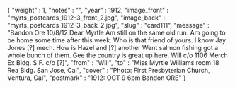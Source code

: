 {
  "weight" : 1,
  "notes" : "",
  "year" : 1912,
  "image_front" : "myrts_postcards_1912-3_front_2.jpg",
  "image_back" : "myrts_postcards_1912-3_back_2.jpg",
  "slug" : "card111",
  "message" : "Bandon Ore 10/8/12 Dear Myrtle Am still on the same old run. Am going to be home some time after this week. Who is that friend of yours. I know Jay Jones [?] mech. How is Hazel and [?] another Went salmon fishing got a whole bunch of them. Gee the country is great up here. Will c/o 1106 Merch Ex Bldg. S.F. c/o [?]",
  "from" : "Will",
  "to" : "Miss Myrtle Williams room 18 Rea Bldg. San Jose, Cal",
  "cover" : "Photo: First Presbyterian Church, Ventura, Cal",
  "postmark" : "1912: OCT 9 6pm Bandon ORE"
}

